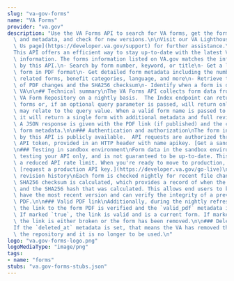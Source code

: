 ```yaml
---
slug: "va-gov-forms"
name: "VA Forms"
provider: "va.gov"
description: "Use the VA Forms API to search for VA forms, get the form's PDF link\
  \ and metadata, and check for new versions.\n\nVisit our VA Lighthouse [Contact\
  \ Us page](https://developer.va.gov/support) for further assistance.\n\n## Background\n\
  This API offers an efficient way to stay up-to-date with the latest VA forms and\
  \ information. The forms information listed on VA.gov matches the information returned\
  \ by this API.\n- Search by form number, keyword, or title\n- Get a link to the\
  \ form in PDF format\n- Get detailed form metadata including the number of pages,\
  \ related forms, benefit categories, language, and more\n- Retrieve the latest date\
  \ of PDF changes and the SHA256 checksum\n- Identify when a form is deleted by the\
  \ VA\n\n## Technical summary\nThe VA Forms API collects form data from the official\
  \ VA Form Repository on a nightly basis.  The Index endpoint can return all available\
  \ forms or, if an optional query parameter is passed, will return only forms that\
  \ may relate to the query value. When a valid form name is passed to the Show endpoint,\
  \ it will return a single form with additional metadata and full revision history.\
  \ A JSON response is given with the PDF link (if published) and the corresponding\
  \ form metadata.\n\n### Authentication and authorization\nThe form information shared\
  \ by this API is publicly available.  API requests are authorized through a symmetric\
  \ API token, provided in an HTTP header with name apikey. [Get a sandbox API Key](https://developer.va.gov/apply).\n\
  \n### Testing in sandbox environment\nForm data in the sandbox environment is for\
  \ testing your API only, and is not guaranteed to be up-to-date. This API also has\
  \ a reduced API rate limit. When you're ready to move to production, be sure to\
  \ [request a production API key.](https://developer.va.gov/go-live)\n\n### SHA256\
  \ revision history\nEach form is checked nightly for recent file changes. A corresponding\
  \ SHA256 checksum is calculated, which provides a record of when the PDF changed\
  \ and the SHA256 hash that was calculated. This allows end users to know that they\
  \ have the most recent version and can verify the integrity of a previously downloaded\
  \ PDF.\n\n### Valid PDF link\nAdditionally, during the nightly refresh process,\
  \ the link to the form PDF is verified and the `valid_pdf` metadata is updated accordingly.\
  \ If marked `true`, the link is valid and is a current form. If marked `false`,\
  \ the link is either broken or the form has been removed.\n\n### Deleted forms\n\
  If the `deleted_at` metadata is set, that means the VA has removed this form from\
  \ the repository and it is no longer to be used.\n"
logo: "va.gov-forms-logo.png"
logoMediaType: "image/png"
tags:
- name: "forms"
stubs: "va.gov-forms-stubs.json"
---
```

